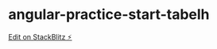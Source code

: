 # angular-practice-start-tabelh

[Edit on StackBlitz ⚡️](https://stackblitz.com/edit/angular-practice-start-tabelh)